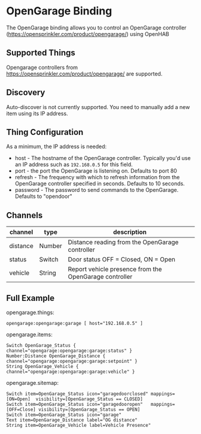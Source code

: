 # OpenGarage Binding

The OpenGarage binding allows you to control an OpenGarage controller (https://opensprinkler.com/product/opengarage/) using OpenHAB


## Supported Things

Opengarage controllers from https://opensprinkler.com/product/opengarage/ are supported.

## Discovery

Auto-discover is not currently supported. 
You need to manually add a new item using its IP address.

## Thing Configuration

As a minimum, the IP address is needed:
* host - The hostname of the OpenGarage controller. Typically you'd use an IP address such as `192.168.0.5` for this field.
* port - the port the OpenGarage is listening on. Defaults to port 80
* refresh - The frequency with which to refresh information from the OpenGarage controller specified in seconds. Defaults to 10 seconds.
* password - The password to send commands to the OpenGarage. Defaults to "opendoor"


## Channels

| channel  | type   | description                                            |
|----------|--------|--------------------------------------------------------|
| distance | Number | Distance reading from the OpenGarage controller        |
| status   | Switch | Door status OFF = Closed, ON = Open                    |
| vehicle  | String | Report vehicle presence from the OpenGarage controller |

## Full Example

opengarage.things:

```
opengarage:opengarage:garage [ host="192.168.0.5" ]
```

opengarage.items:

```
Switch OpenGarage_Status { channel="opengarage:opengarage:garage:status" }
Number:Distance OpenGarage_Distance { channel="opengarage:opengarage:garage:setpoint" }
String OpenGarage_Vehicle { channel="opengarage:opengarage:garage:vehicle" }
```

opengarage.sitemap:

```
Switch item=OpenGarage_Status icon="garagedoorclosed" mappings=[ON=Open]  visibility=[OpenGarage_Status == CLOSED]
Switch item=OpenGarage_Status icon="garagedooropen"   mappings=[OFF=Close] visibility=[OpenGarage_Status == OPEN]
Switch item=OpenGarage_Status icon="garage" 
Text item=OpenGarage_Distance label="OG distance"
String item=OpenGarage_Vehicle label=Vehicle Presence"
```


